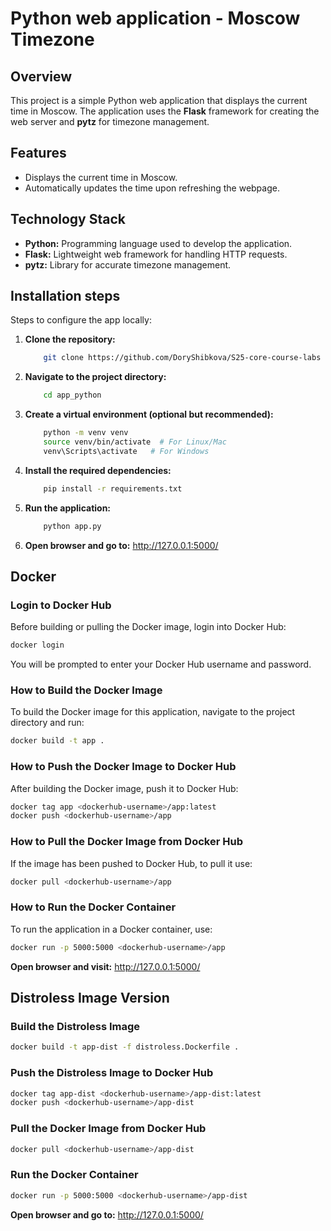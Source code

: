 # Python web application - Moscow Timezone

## Overview
This project is a simple Python web application that displays the current time in Moscow. The application uses the **Flask** framework for creating the web server and **pytz** for timezone management.

## Features
- Displays the current time in Moscow.
- Automatically updates the time upon refreshing the webpage.

## Technology Stack
- **Python:** Programming language used to develop the application.
- **Flask:** Lightweight web framework for handling HTTP requests.
- **pytz:** Library for accurate timezone management.

## Installation steps

Steps to configure the app locally:
1. **Clone the repository:**
   ```bash
       git clone https://github.com/DoryShibkova/S25-core-course-labs
   ```
2. **Navigate to the project directory:**
   ```bash
       cd app_python
   ```
3. **Create a virtual environment (optional but recommended):**
   ```bash
       python -m venv venv
       source venv/bin/activate  # For Linux/Mac
       venv\Scripts\activate   # For Windows
   ```
4. **Install the required dependencies:**
   ```bash
       pip install -r requirements.txt
   ```
5. **Run the application:**
   ```bash
       python app.py
   ```
6. **Open browser and go to:** http://127.0.0.1:5000/


## Docker

### Login to Docker Hub
Before building or pulling the Docker image, login into Docker Hub:
```bash
docker login
```
You will be prompted to enter your Docker Hub username and password.

### How to Build the Docker Image
To build the Docker image for this application, navigate to the project directory and run:
```bash
docker build -t app .
```

### How to Push the Docker Image to Docker Hub
After building the Docker image, push it to Docker Hub:
```bash
docker tag app <dockerhub-username>/app:latest
docker push <dockerhub-username>/app
```

### How to Pull the Docker Image from Docker Hub
If the image has been pushed to Docker Hub, to pull it use:
```bash
docker pull <dockerhub-username>/app
```

### How to Run the Docker Container
To run the application in a Docker container, use:
```bash
docker run -p 5000:5000 <dockerhub-username>/app
```
**Open browser and visit:** http://127.0.0.1:5000/


## Distroless Image Version

### Build the Distroless Image
```bash
docker build -t app-dist -f distroless.Dockerfile .
```

### Push the Distroless Image to Docker Hub
```bash
docker tag app-dist <dockerhub-username>/app-dist:latest
docker push <dockerhub-username>/app-dist
```

### Pull the Docker Image from Docker Hub
```bash
docker pull <dockerhub-username>/app-dist 
```

### Run the Docker Container
```bash
docker run -p 5000:5000 <dockerhub-username>/app-dist
```
**Open browser and go to:** http://127.0.0.1:5000/
